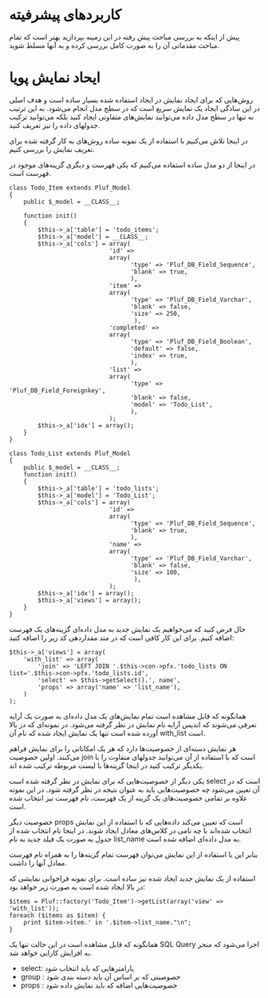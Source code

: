 # کاربردهای پیشرفیته

پیش از اینکه به بررسی مباحث پیش رفته در این زمینه بپردازید بهتر است که تمام مباحث مقدماتی آن را به صورت کامل بررسی کرده و به آنها مسلط شوید.

# ایحاد نمایش پویا

روش‌هایی که برای ایجاد نمایش در ایجاد استفاده شده بسیار ساده است و هدف اصلی در این سادگی ایجاد یک نمایش سریع است که در سطح مدل انجام می‌شود. به این ترتیب نه تنها در سطح مدل داده می‌توانید نمایش‌های متفاوتی ایجاد کنید بلکه می‌توانید ترکیب جدولهای داده را نیز تعریف کنید.

در اینجا تلاش می‌کنیم با استفاده از یک نمونه ساده روش‌های به کار گرفته شده برای تعریف نمایش را بررسی کنیم.

در اینجا از دو مدل ساده استفاده می‌کنیم که یکی فهرست و دیگری گزینه‌های موجود در فهرست است.

	class Todo_Item extends Pluf_Model
	{
	    public $_model = __CLASS__;
	
	    function init()
	    {
	        $this->_a['table'] = 'todo_items';
	        $this->_a['model'] = __CLASS__;
	        $this->_a['cols'] = array(
	                            'id' =>
	                            array(
	                                  'type' => 'Pluf_DB_Field_Sequence',
	                                  'blank' => true, 
	                                  ),
	                            'item' => 
	                            array(
	                                  'type' => 'Pluf_DB_Field_Varchar',
	                                  'blank' => false,
	                                  'size' => 250,
	                                   ),
	                            'completed' => 
	                            array(
	                                  'type' => 'Pluf_DB_Field_Boolean',
	                                  'default' => false,
	                                  'index' => true,
	                                  ),
	                            'list' => 
	                            array(
	                                  'type' => 'Pluf_DB_Field_Foreignkey',
	                                  'blank' => false,
	                                  'model' => 'Todo_List',
	                                  ),
	                            );
	        $this->_a['idx'] = array();
	    }
	}

	class Todo_List extends Pluf_Model
	{
	    public $_model = __CLASS__;
	    function init()
	    {
	        $this->_a['table'] = 'todo_lists';
	        $this->_a['model'] = 'Todo_List';
	        $this->_a['cols'] = array(
	                            'id' =>
	                            array(
	                                  'type' => 'Pluf_DB_Field_Sequence',
	                                  'blank' => true, 
	                                  ),
	                            'name' => 
	                            array(
	                                  'type' => 'Pluf_DB_Field_Varchar',
	                                  'blank' => false,
	                                  'size' => 100,
	                                   ),
	                            );
	        $this->_a['idx'] = array();
	        $this->_a['views'] = array();
	    }
	}


حال فرض کنید که می‌خواهیم یک نمایش جدید به مدل داده‌ای گزینه‌های یک فهرست اضافه کنیم. برای این کار کافی است که در متد مقداردهی کد زیر را اضافه کنید:

	$this->_a['views'] = array(
    	'with_list' => array(
	    	'join' => 'LEFT JOIN '.$this->con->pfx.'todo_lists ON list='.$this->con->pfx.'todo_lists.id',
	    	'select' => $this->getSelect().', name',
	    	'props' => array('name' => 'list_name'),
		)
    );
                 
همانگونه که قابل مشاهده است تمام نمایش‌های یک مدل داده‌ای به صورت یک آرایه تعرفی می‌شوند که اندیس آرایه نام نمایش در نظر گرفته می‌شود. در نمونه‌ای که در بالا آورده شده است تنها یک نمایش ایجاد شده که نام آن with_list است.

هر نمایش دسته‌ای از خصوصیت‌ها دارد که هر یک امکاناتی را برای نمایش فراهم می‌کنند. اولین خصوصیت join است که با استفاده از آن می‌توانید جدولهای متفاوت را با یکدیگر ترکیب کنید در اینجا گزینه‌ها با لیست مربوطه ترکیب شده اند.

یکی دیگر از خصوصیت‌هایی که برای نمایش در نظر گرفته شده است select است که در آن تعیین می‌شود چه خصوصیت‌هایی باید به عنوان نتیجه در نظر گرفته شود. در این نمونه علاوه بر تمامی خصوصیت‌های یک گزینه از یک فهرست، نام فهرست نیز انتخاب شده است.

خصوصیت دیگر props‌ است که تعیین می‌کند داده‌هایی که با استفاده از این نمایش انتخاب شده‌اند با چه نامی در کلاس‌های معادل ایجاد شوند. در اینجا نام انتخاب شده از جدول به صورت یک فیلد جدید به نام list_name به مدل داده‌ای اضافه شده است. 

بنابر این با استفاده از این نمایش می‌توان فهرست تمام گزینه‌ها را به همراه نام فهرست معادل آنها را داشت.

استفاده از یک نمایش جدید ایجاد شده نیز ساده است. برای نمونه فراخوانی نمایشی که در بالا ایجاد شده است به صورت زیر خواهد بود:

	$items = Pluf::factory('Todo_Item')->getList(array('view' => 'with_list'));
	foreach ($items as $item) {
	    print $item->item.' in '.$item->list_name."\n";
	}

همانگونه که قابل مشاهده است در این حالت تنها یک SQL Query اجرا می‌شود که منجر به افزایش کارایی خواهد شد.


- select: پارامترهایی که باید انتخاب شود
- group : خصوصیتی که بر اساس آن باید دسته بندی شود
- props : خصوصیت‌هایی اضافه که باید نمایش داده شود
